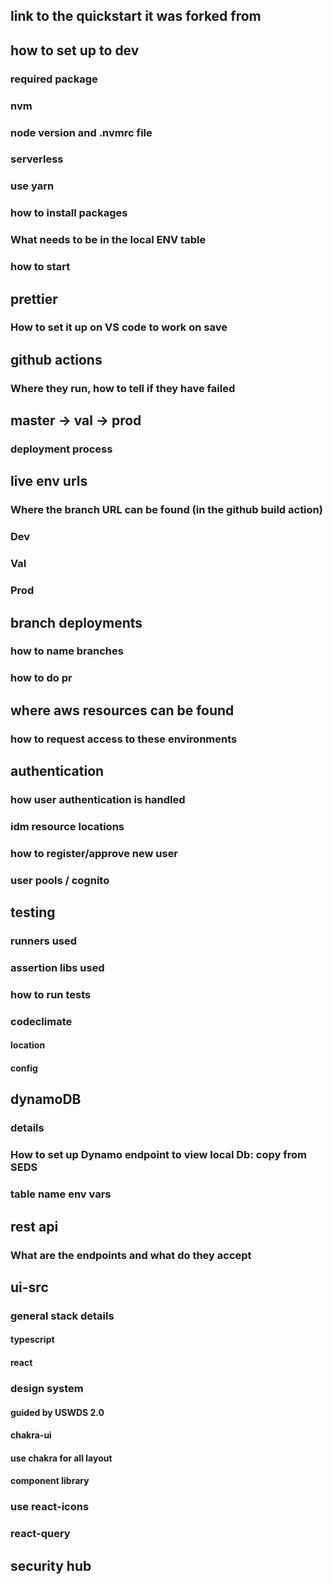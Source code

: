 ## link to the quickstart it was forked from

## how to set up to dev

### required package

### nvm

### node version and .nvmrc file

### serverless

### use yarn

### how to install packages

### What needs to be in the local ENV table

### how to start

## prettier

### How to set it up on VS code to work on save

## github actions

### Where they run, how to tell if they have failed

## master → val → prod

### deployment process

## live env urls

### Where the branch URL can be found (in the github build action)

### Dev

### Val

### Prod

## branch deployments

### how to name branches

### how to do pr

## where aws resources can be found

### how to request access to these environments

## authentication

### how user authentication is handled

### idm resource locations

### how to register/approve new user

### user pools / cognito

## testing

### runners used

### assertion libs used

### how to run tests

### codeclimate

#### location

#### config

## dynamoDB

### details

### How to set up Dynamo endpoint to view local Db: copy from SEDS

### table name env vars

## rest api

### What are the endpoints and what do they accept

## ui-src

### general stack details

#### typescript

#### react

### design system

#### guided by USWDS 2.0

#### chakra-ui

#### use chakra for all layout

#### component library

### use react-icons

### react-query

## security hub
